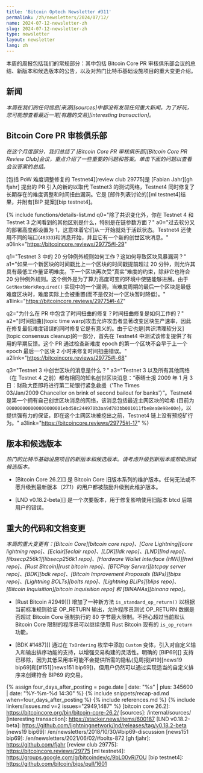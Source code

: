 ```yaml
---
title: 'Bitcoin Optech Newsletter #311'
permalink: /zh/newsletters/2024/07/12/
name: 2024-07-12-newsletter-zh
slug: 2024-07-12-newsletter-zh
type: newsletter
layout: newsletter
lang: zh
---
```

本周的周报包括我们的常规部分：其中包括 Bitcoin Core PR 审核俱乐部会议的总结、新版本和候选版本的公告，以及对热门比特币基础设施项目的重大变更介绍。

## 新闻

*本周在我们的任何信息[来源][sources]中都没有发现任何重大新闻。为了好玩，您可能想查看最近一笔[有趣的交易][interesting transaction]。*

## Bitcoin Core PR 审核俱乐部

*在这个月度部分，我们总结了 [Bitcoin Core PR 审核俱乐部][Bitcoin Core PR Review Club]会议，重点介绍了一些重要的问题和答案。单击下面的问题以查看会议答案的总结。*

[包括 PoW 难度调整修复的 Testnet4][review club 29775]是 [Fabian Jahr][gh fjahr] 提出的 PR 引入的新的以取代 Testnet3 的测试网络，Testnet4 同时修复了长期存在的难度调整和时间扭曲漏洞。它是
[邮件列表讨论的][ml testnet4]结果，并附有[BIP 提案][bip testnet4]。

{% include functions/details-list.md
  q0="<!--aside-from-the-consensus-changes-what-differences-do-you-see-between-testnet-4-and-testnet-3-particularly-the-chain-params-->除了共识变化外，你在 Testnet 4 和 Testnet 3 之间看到的其他区别是什么，特别是在链参数方面？"
  a0="过去软分叉的部署高度都设置为 1，这意味着它们从一开始就处于活跃状态。Testnet4 还使用不同的端口(`48333`)和消息开始，并且它有一个新的创世区块消息。"
  a0link="https://bitcoincore.reviews/29775#l-29"

  q1="<!--how-does-the-20-min-exception-rule-work-in-testnet-3-how-does-this-lead-to-the-block-storm-bug-->Testnet 3 中的 20 分钟例外规则如何工作？这如何导致区块风暴漏洞？"
  a1="如果一个新区块的时间戳比上一个区块的时间戳提前超过 20 分钟，则允许其具有最低工作量证明难度。下一个区块再次受“真实”难度的约束，除非它也符合 20 分钟例外规则。这个例外是为了算力高度可变的环境中使链能够进展。由于 `GetNextWorkRequired()` 实现中的一个漏洞，当难度周期的最后一个区块是最低难度区块时，难度实际上会被重置(而不是仅对一个区块暂时降低)。"
  a1link="https://bitcoincore.reviews/29775#l-47"

  q2="<!--why-was-the-time-warp-fix-included-in-the-pr-how-does-the-time-warp-fix-work-->为什么在 PR 中包含了时间扭曲的修复？时间扭曲修复是如何工作的？"
  a2="[时间扭曲][topic time warp]攻击允许攻击者显著改变区块生产速率，因此在修复最低难度错误的同时修复它是有意义的。由于它也是[共识清理软分叉][topic consensus cleanup]的一部分，首先在 Testnet4 中测试该修复提供了有用的早期反馈。这个 PR 通过检查新难度 epoch 的第一个区块不会早于上一个 epoch 最后一个区块 2 小时来修复时间扭曲错误。"
  a2link="https://bitcoincore.reviews/29775#l-68"

  q3="<!--what-is-the-message-in-the-genesis-block-in-testnet-3-->Testnet 3 中创世区块的消息是什么？"
  a3="Testnet 3 以及所有其他网络（在 Testnet 4 之前）都有相同的知名创世区块消息：“泰晤士报 2009 年 1 月 3 日：财政大臣即将进行第二轮银行紧急救援（'The Times
  03/Jan/2009 Chancellor on brink of second bailout for banks'）”。Testnet4 是第一个拥有自己创世区块消息的网络，该消息包括最近主网区块的哈希 (目前为
  `000000000000000000001ebd58c244970b3aa9d783bb001011fbe8ea8e98e00e`)，以提供强有力的保证，即在这个主网区块被挖出之前，Testnet4 链上没有预挖矿行为。"
  a3link="https://bitcoincore.reviews/29775#l-17"
%}


## 版本和候选版本

*热门的比特币基础设施项目的新版本和候选版本。请考虑升级到新版本或帮助测试候选版本。*

- [Bitcoin Core 26.2][] 是 Bitcoin Core 旧版本系列的维护版本。任何无法或不愿升级到最新版本（27.1）的用户都被鼓励升级到此维护版本。

- [LND v0.18.2-beta][] 是一个次要版本，用于修复影响使用旧版本 btcd 后端用户的错误。

## 重大的代码和文档变更

_本周的重大变更有：[Bitcoin Core][bitcoin core repo]、[Core Lightning][core lightning repo]、[Eclair][eclair repo]、[LDK][ldk repo]、[LND][lnd repo]、[libsecp256k1][libsecp256k1 repo]、[Hardware Wallet Interface (HWI)][hwi repo]、[Rust Bitcoin][rust bitcoin repo]、[BTCPay Server][btcpay server repo]、[BDK][bdk repo]、[Bitcoin Improvement
Proposals (BIPs)][bips repo]、[Lightning BOLTs][bolts repo]、[Lightning BLIPs][blips repo]、[Bitcoin Inquisition][bitcoin inquisition repo] 和 [BINANAs][binana repo]。_

- [Rust Bitcoin #2949][] 增加了一种新方法 `is_standard_op_return()` 以根据当前标准规则验证 OP_RETURN 输出，允许程序员测试 OP_RETURN 数据是否超过 Bitcoin Core 强制执行的 80 字节最大限制。不担心超过当前默认 Bitcoin Core 限制的程序员可以继续使用 Rust Bitcoin 现有的 `is_op_return` 功能。

- [BDK #1487][] 通过在 `TxOrdering` 枚举中添加 `Custom` 变体，引入对自定义输入和输出排序功能的支持，以增强交易构建的灵活性。明确的 [BIP69][] 支持已移除，因为其低采用率可能不会提供所需的隐私(见周报[#19][news19 bip69]和[#151][news151 bip69])，但用户仍然可以通过实现适当的自定义排序来创建符合 BIP69 的交易。

{% assign four_days_after_posting = page.date | date: "%s" | plus: 345600 | date: "%Y-%m-%d 14:30" %}
{% include snippets/recap-ad.md when=four_days_after_posting %}
{% include references.md %}
{% include linkers/issues.md v=2 issues="2949,1487" %}
[bitcoin core 26.2]: https://bitcoincore.org/bin/bitcoin-core-26.2/
[sources]: /internal/sources/
[interesting transaction]: https://stacker.news/items/600187
[LND v0.18.2-beta]: https://github.com/lightningnetwork/lnd/releases/tag/v0.18.2-beta
[news19 bip69]: /en/newsletters/2018/10/30/#bip69-discussion
[news151 bip69]: /en/newsletters/2021/06/02/#bolts-872
[gh fjahr]: https://github.com/fjahr
[review club 29775]: https://bitcoincore.reviews/29775
[ml testnet4]: https://groups.google.com/g/bitcoindev/c/9bL00vRj7OU
[bip testnet4]: https://github.com/bitcoin/bips/pull/1601
